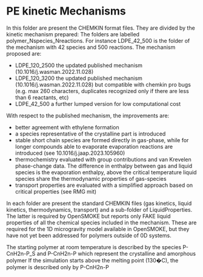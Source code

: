 # PE kinetic Mechanisms

In this folder are present the CHEMKIN format files.
They are divided by the kinetic mechanism prepared:
The folders are labelled polymer_Nspecies_Nreactions. For instance LDPE_42_500 
is the folder of the mechanism with 42 species and 500 reactions.
The mechanism proposed are:
- LDPE_120_2500 the updated published mechanism (10.1016/j.wasman.2022.11.028)
- LDPE_120_3200 the updated published mechanism (10.1016/j.wasman.2022.11.028) 
   but compatible with chemkin pro bugs (e.g. max 260 characters, duplicates
   recognized only if there are less than 6 reactants, etc)
- LDPE_42_500 a further lumped version for low computational cost


With respect to the published mechanism, the improvements are:
- better agreement with ethylene formation
- a species representative of the crystalline part is introduced
- stable short chain species are formed directly in gas-phase, while for longer
   compounds able to evaporate evaporation reactions are introduced (see 
   10.1016/j.jaap.2023.105960)
- thermochemistry evaluated with group contributions and van Krevelen phase-change
   data. The difference in enthalpy between gas and liquid species is the 
   evaporation enthalpy, above the critical temperature liquid species share
   the thermodynamic properties of gas-species
- transport properties are evaluated with a simplified approach based on critical
   properties (see RMG mit)

In each folder are present the standard CHEMKIN files (gas kinetics, liquid kinetics, 
thermodynamics, transport) and a sub-folder of LiquidProperties.
The latter is required by OpenSMOKE but reports only FAKE liquid properties of
all the chemical species included in the mechanism. These are required for the 
1D microgravity model available in OpenSMOKE, but they have not yet been addressed 
for polymers outside of 0D systems.  
 
The starting polymer at room temperature is described by the species
P-CnH2n-P_S and P-CnH2n-P which represent the crystalline and amorphous polymer
If the simulation starts above the melting point (130�C), the polymer is 
described only by P-CnH2n-P  

